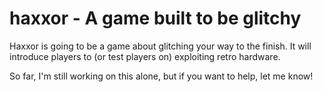 # haxxor - A game built to be glitchy

Haxxor is going to be a game about glitching your way to the finish. It will introduce players to (or test players on) exploiting retro hardware.

So far, I'm still working on this alone, but if you want to help, let me know!
